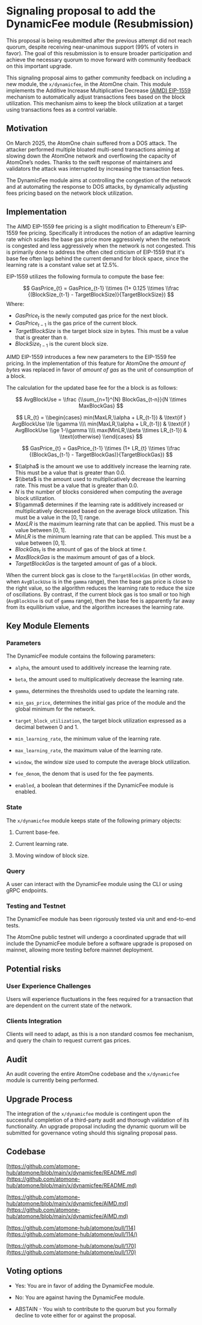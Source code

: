 # Signaling proposal to add the DynamicFee module (Resubmission)

This proposal is being resubmitted after the previous attempt did not reach quorum, despite receiving near-unanimous support (99% of voters in favor). The goal of this resubmission is to ensure broader participation and achieve the necessary quorum to move forward with community feedback on this important upgrade.

This signaling proposal aims to gather community feedback on including a new module, the `x/dynamicfee`, in the AtomOne chain. This module implements the Additive Increase Multiplicative Decrease [(AIMD) EIP-1559](https://arxiv.org/abs/2110.04753) mechanism to automatically adjust transactions fees based on the block utilization. This mechanism aims to keep the block utilization at a target using transactions fees as a control variable.

## Motivation

On March 2025, the AtomOne chain suffered from a DOS attack. The attacker performed multiple bloated multi-send transactions aiming at slowing down the AtomOne network and overflowing the capacity of AtomOne’s nodes. Thanks to the swift response of maintainers and validators the attack was interrupted by increasing the transaction fees. 

The DynamicFee module aims at controlling the congestion of the network and at automating the response to DOS attacks, by dynamically adjusting fees pricing based on the network block utilization.

## Implementation

The AIMD EIP-1559 fee pricing is a slight modification to Ethereum's EIP-1559 fee pricing. Specifically it introduces the notion of an adaptive learning rate which scales the base gas price more aggressively when the network is congested and less aggressively when the network is not congested. This is primarily done to address the often cited criticism of EIP-1559 that it's base fee often lags behind the current demand for block space, since the learning rate is a constant value set at 12.5%.

EIP-1559 utilizes the following formula to compute the base fee:

$$
GasPrice_{t} =  GasPrice_{t-1} \\times (1+ 0.125 \\times \\frac {(BlockSize_{t-1} - TargetBlockSize)}{TargetBlockSize}) 
$$
Where:

- $GasPrice_{t}$ is the newly computed gas price for the next block.
- $GasPrice_{t-1}$ is the gas price of the current block.
- $TargetBlockSize$ is the target block size in bytes. This must be a value that is greater than `0`.
- $BlockSize_{t-1}$ is the curent block size.

AIMD EIP-1559 introduces a few new parameters to the EIP-1559 fee pricing. In the implementation of this feature for AtomOne the *amount of bytes* was replaced in favor of *amount of gas* as the unit of consumption of a block. 

The calculation for the updated base fee for the a block is as follows:

$$
AvgBlockUse = \\frac {\\sum_{n=1}^{N} BlockGas_{t-n}}{N \\times MaxBlockGas}
$$

$$
LR_{t} = 
\\begin{cases}
  min(MaxLR,\\alpha + LR_{t-1}) & \\text{if } AvgBlockUse \\le \\gamma  \\\\
  min(MaxLR,\\alpha + LR_{t-1}) & \\text{if } AvgBlockUse \\ge 1-\\gamma \\\\
  max(MinLR,\\beta \\times LR_{t-1}) & \\text{otherwise}
\\end{cases}
$$

$$
GasPrice_{t} =  GasPrice_{t-1} \\times (1+ LR_{t} \\times \\frac {(BlockGas_{t-1} - TargetBlockGas)}{TargetBlockGas}) 
$$

- $\\alpha$ is the amount we use to additively increase the learning rate. This must be a value that is greater than 0.0.
- $\\beta$ is the amount used to multiplicatively decrease the learning rate. This must be a value that is greater than 0.0. 
- $N$ is the number of blocks considered when computing the average block utilization. 
- $\\gamma$ determines if the learning rate is additively increased or multiplicatively decreased based on the average block utilization. This must be a value in the $[0,1]$ range.
- $MaxLR$ is the maximum learning rate that can be applied. This must be a value between $[0, 1]$.
- $MinLR$ is the minimum learning rate that can be applied. This must be a value between $[0, 1]$.
- $BlockGas_{t}$ is the amount of gas of the block at time $t$.
- $MaxBlockGas$ is the maximum amount of gas of a block.
- $TargetBlockGas$ is the targeted amount of gas of a block.

When the current block gas is close to the `TargetBlockGas` (in other words, when `AvgBlockUse` is in the `gamma` range), then the base gas price is close to the right value, so the algorithm reduces the learning rate to reduce the size of oscillations. By contrast, if the current block gas is too small or too high (`AvgBlockUse` is out of `gamma` range), then the base fee is apparently far away from its equilibrium value, and the algorithm increases the learning rate.

## Key Module Elements

### Parameters

The DynamicFee module contains the following parameters:

- `alpha`, the amount used to additively increase the learning rate.

- `beta`, the amount used to multiplicatively decrease the learning rate.

- `gamma`, determines the thresholds used to update the learning rate.

- `min_gas_price`, determines the initial gas price of the module and the global minimum for the network.

- `target_block_utilization`, the target block utilization expressed as a decimal between 0 and 1.

- `min_learning_rate`, the minimum value of the learning rate.

- `max_learning_rate`, the maximum value of the learning rate.

- `window`, the window size used to compute the average block utilization.

- `fee_denom`, the denom that is used for the fee payments.

- `enabled`, a boolean that determines if the DynamicFee module is enabled.

### State

The `x/dynamicfee` module keeps state of the following primary objects:

1. Current base-fee.

2. Current learning rate.

3. Moving window of block size.

### Query

A user can interact with the DynamicFee module using the CLI or using gRPC endpoints.

### Testing and Testnet

The DynamicFee module has been rigorously tested via unit and end-to-end tests.

The AtomOne public testnet will undergo a coordinated upgrade that will include the DynamicFee module before a software upgrade is proposed on mainnet, allowing more testing before mainnet deployment.

## Potential risks

### User Experience Challenges

Users will experience fluctuations in the fees required for a transaction that are dependent on the current state of the network. 

### Clients Integration

Clients will need to adapt, as this is a non standard cosmos fee mechanism, and query the chain to request current gas prices.

## Audit

An audit covering the entire AtomOne codebase and the `x/dynamicfee` module is currently being performed.

## Upgrade Process

The integration of the `x/dynamicfee` module is contingent upon the successful completion of a third-party audit and thorough validation of its functionality. An upgrade proposal including the dynamic quorum will be submitted for governance voting should this signaling proposal pass.

## Codebase

[https://github.com/atomone-hub/atomone/blob/main/x/dynamicfee/README.md](https://github.com/atomone-hub/atomone/blob/main/x/dynamicfee/README.md)

[https://github.com/atomone-hub/atomone/blob/main/x/dynamicfee/AIMD.md](https://github.com/atomone-hub/atomone/blob/main/x/dynamicfee/AIMD.md)

[https://github.com/atomone-hub/atomone/pull/114](https://github.com/atomone-hub/atomone/pull/114/)

[https://github.com/atomone-hub/atomone/pull/170](https://github.com/atomone-hub/atomone/pull/170)

## Voting options

- Yes: You are in favor of adding the DynamicFee module.

- No: You are against having the DynamicFee module.

- ABSTAIN - You wish to contribute to the quorum but you formally decline to vote either for or against the proposal.

